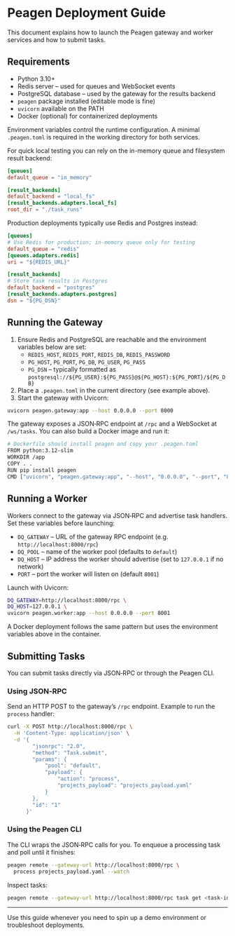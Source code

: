 # Peagen Deployment Guide

This document explains how to launch the Peagen gateway and worker services and how to submit tasks.

## Requirements

* Python 3.10+
* Redis server – used for queues and WebSocket events
* PostgreSQL database – used by the gateway for the results backend
* `peagen` package installed (editable mode is fine)
* `uvicorn` available on the PATH
* Docker (optional) for containerized deployments

Environment variables control the runtime configuration. A minimal `.peagen.toml` is required in the working directory for both services.

For quick local testing you can rely on the in-memory queue and filesystem result backend:

```toml
[queues]
default_queue = "in_memory"

[result_backends]
default_backend = "local_fs"
[result_backends.adapters.local_fs]
root_dir = "./task_runs"
```

Production deployments typically use Redis and Postgres instead:

```toml
[queues]
# Use Redis for production; in-memory queue only for testing
default_queue = "redis"
[queues.adapters.redis]
uri = "${REDIS_URL}"

[result_backends]
# Store task results in Postgres
default_backend = "postgres"
[result_backends.adapters.postgres]
dsn = "${PG_DSN}"
```

## Running the Gateway

1. Ensure Redis and PostgreSQL are reachable and the environment variables below are set:
   * `REDIS_HOST`, `REDIS_PORT`, `REDIS_DB`, `REDIS_PASSWORD`
   * `PG_HOST`, `PG_PORT`, `PG_DB`, `PG_USER`, `PG_PASS`
   * `PG_DSN` – typically formatted as `postgresql://${PG_USER}:${PG_PASS}@${PG_HOST}:${PG_PORT}/${PG_DB}`
2. Place a `.peagen.toml` in the current directory (see example above).
3. Start the gateway with Uvicorn:

```bash
uvicorn peagen.gateway:app --host 0.0.0.0 --port 8000
```

The gateway exposes a JSON‑RPC endpoint at `/rpc` and a WebSocket at `/ws/tasks`.
You can also build a Docker image and run it:

```bash
# Dockerfile should install peagen and copy your .peagen.toml
FROM python:3.12-slim
WORKDIR /app
COPY . .
RUN pip install peagen
CMD ["uvicorn", "peagen.gateway:app", "--host", "0.0.0.0", "--port", "8000"]
```

## Running a Worker

Workers connect to the gateway via JSON‑RPC and advertise task handlers. Set these variables before launching:

* `DQ_GATEWAY` – URL of the gateway RPC endpoint (e.g. `http://localhost:8000/rpc`)
* `DQ_POOL` – name of the worker pool (defaults to `default`)
* `DQ_HOST` – IP address the worker should advertise (set to `127.0.0.1` if no network)
* `PORT` – port the worker will listen on (default `8001`)

Launch with Uvicorn:

```bash
DQ_GATEWAY=http://localhost:8000/rpc \
DQ_HOST=127.0.0.1 \
uvicorn peagen.worker:app --host 0.0.0.0 --port 8001
```

A Docker deployment follows the same pattern but uses the environment variables above in the container.

## Submitting Tasks

You can submit tasks directly via JSON‑RPC or through the Peagen CLI.

### Using JSON‑RPC

Send an HTTP POST to the gateway’s `/rpc` endpoint. Example to run the `process` handler:

```bash
curl -X POST http://localhost:8000/rpc \
  -H 'Content-Type: application/json' \
  -d '{
        "jsonrpc": "2.0",
        "method": "Task.submit",
        "params": {
            "pool": "default",
            "payload": {
                "action": "process",
                "projects_payload": "projects_payload.yaml"
            }
        },
        "id": "1"
      }'
```

### Using the Peagen CLI

The CLI wraps the JSON‑RPC calls for you. To enqueue a processing task and poll until it finishes:

```bash
peagen remote --gateway-url http://localhost:8000/rpc \
  process projects_payload.yaml --watch
```

Inspect tasks:

```bash
peagen remote --gateway-url http://localhost:8000/rpc task get <task-id>
```

---
Use this guide whenever you need to spin up a demo environment or troubleshoot deployments.
